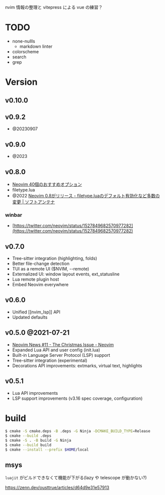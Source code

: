 nvim 情報の整理と vitepress による vue の練習？

# TODO

- none-nullls
  - markdown linter
- colorscheme
- search
- grep

# Version

## v0.10.0
## v0.9.2
- @20230907
## v0.9.0
- @2023
## v0.8.0
- [Neovim 40個のおすすめオプション](https://jp.magicode.io/denx/articles/eb5a9c43526e4592937977bf3a959ad3)
- filetype.lua
- @2022 [Neovim 0.8がリリース - filetype.luaのデフォルト有効化など多数の変更 | ソフトアンテナ](https://softantenna.com/blog/neovim-0-8-released/)
### winbar
- [https://twitter.com/neovim/status/1527849682570977282](https://twitter.com/neovim/status/1527849682570977282)

## v0.7.0
- Tree-sitter integration (highlighting, folds)
- Better file-change detection
- TUI as a remote UI ($NVIM, --remote)
- Externalized UI: window layout events, ext_statusline
- Lua remote plugin host
- Embed Neovim everywhere

## v0.6.0
- Unified [[nvim_lsp]] API
- Updated defaults

## v0.5.0 @2021-07-21
- [Neovim News #11 - The Christmas Issue - Neovim](https://neovim.io/news/2021/07)
- Expanded Lua API and user config (init.lua)
- Built-in Language Server Protocol (LSP) support
- Tree-sitter integration (experimental)
- Decorations API improvements: extmarks, virtual text, highlights

## v0.5.1
- Lua API improvements
- LSP support improvements (v3.16 spec coverage, configuration)

# build

```sh
$ cmake -S cmake.deps -B .deps -G Ninja -DCMAKE_BUILD_TYPE=Release
$ cmake --build .deps
$ cmake -S . -B build -G Ninja
$ cmake --build build
$ cmake --install --prefix $HOME/local
```

## msys

`luajit` がビルドできなくて機能が下がる(lazy や telescope が動かない?)

https://zenn.dev/ousttrue/articles/d64d9e31e57913

